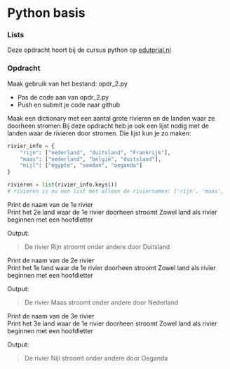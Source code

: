# Python basis

### Lists
Deze opdracht hoort bij de cursus python op [edutorial.nl](https://www.edutorial.nl/course/python)

### Opdracht
Maak gebruik van het bestand: opdr_2.py
* Pas de code aan van opdr_2.py
* Push en submit je code naar github

Maak een dictionary met een aantal grote rivieren en de landen waar ze doorheen stromen
Bij deze opdracht heb je ook een lijst nodig met de landen waar de rivieren door stromen.
Die lijst kun je zo maken:
```python
rivier_info = { 
    "rijn": ["nederland", "duitsland", "Frankrijk"], 
    "maas": ["nederland", "belgië", "duitsland"], 
    "nijl": ["egypte", "soedan", "oeganda"] 
}

rivieren = list(rivier_info.keys())
# rivieren is nu een list met alleen de riviernamen: ['rijn', 'maas', 'nijl']

```

Print de naam van de 1e rivier  
Print het 2e land waar de 1e rivier doorheen stroomt
Zowel land als rivier beginnen met een hoofdletter  

Output:  
>De rivier Rijn stroomt onder andere door Duitsland

Print de naam van de 2e rivier  
Print het 1e land waar de 1e rivier doorheen stroomt
Zowel land als rivier beginnen met een hoofdletter 

Output:  

>De rivier Maas stroomt onder andere door Nederland

Print de naam van de 3e rivier  
Print het 3e land waar de 1e rivier doorheen stroomt
Zowel land als rivier beginnen met een hoofdletter 

Output:  

>De rivier Nijl stroomt onder andere door Oeganda


